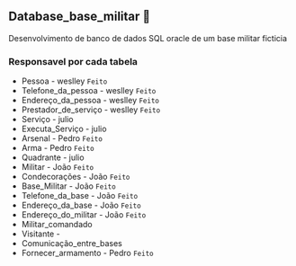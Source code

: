 ## Database_base_militar 🎲
Desenvolvimento de banco de dados SQL oracle de um base militar ficticia

### Responsavel por cada tabela
- Pessoa - weslley ```Feito```
- Telefone_da_pessoa - weslley ```Feito```
- Endereço_da_pessoa - weslley ```Feito```
- Prestador_de_serviço - weslley ```Feito```
- Serviço - julio
- Executa_Serviço - julio
- Arsenal - Pedro ```Feito```
- Arma - Pedro ```Feito```
- Quadrante - julio
- Militar - João ```Feito```
- Condecorações - João ```Feito```
- Base_Militar - João ```Feito```
- Telefone_da_base - João ```Feito```
- Endereço_da_base - João ```Feito```
- Endereço_do_militar - João ```Feito```
- Militar_comandado
- Visitante - 
- Comunicação_entre_bases
- Fornecer_armamento - Pedro ```Feito```
